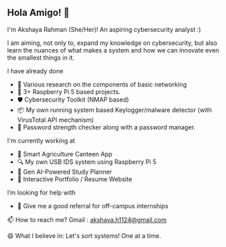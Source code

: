 ## Hola Amigo! 👋

I'm Akshaya Rahman (She/Her)! 
An aspiring cybersecurity analyst :)

I am aiming, not only to, expand my knowledge on cybersecurity, but also learn the nuances of what makes a system and how we can innovate even the smallest things in it.

I have already done
- 🔭 Various research on the components of basic networking
- 🧰 3+ Raspberry Pi 5 based projects.
- 🛡️ Cybersecurity Toolkit (NMAP based)
- 📦 My own running system based Keylogger/malware detector (with VirusTotal API mechanism)
- 🔐 Password strength checker along with a password manager.

I'm currently working at
- 🌿 Smart Agriculture Canteen App
- 🔍 My own USB IDS system using Raspberry Pi 5
- 🧠 Gen AI-Powered Study Planner
- 🔰 Interactive Portfolio / Resume Website
  
I’m looking for help with
- 💬 Give me a good referral for off-campus internships

📫 How to reach me?
Gmail : akshaya.h1124@gmail.com

😄 What I believe in: 
Let's sort systems! One at a time.


